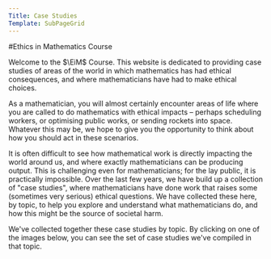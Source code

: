 ```yaml
---
Title: Case Studies
Template: SubPageGrid
---
```

#Ethics in Mathematics Course
$\newcommand{\EiM}{\mathbb{E}\text{i}\mathbb{M}}$

Welcome to the $\EiM$ Course. This website is dedicated to providing case studies of areas of the world in which mathematics has had ethical consequences, and where mathematicians have had to make ethical choices.

As a mathematician, you will almost certainly encounter areas of life where you are called to do mathematics with ethical impacts – perhaps scheduling workers, or optimising public works, or sending rockets into space. Whatever this may be, we hope to give you the opportunity to think about how you should act in these scenarios.

It is often difficult to see how mathematical work is directly impacting the world around us, and where exactly mathematicians can be producing output. This is challenging even for mathematicians; for the lay public, it is practically impossible. Over the last few years, we have build up a collection of "case studies", where mathematicians have done work that raises some (sometimes very serious) ethical questions. We have collected these here, by topic, to help you explore and understand what mathematicians do, and how this might be the source of societal harm.

We've collected together these case studies by topic. By clicking on one of the images below, you can see the set of case studies we've compiled in that topic.
